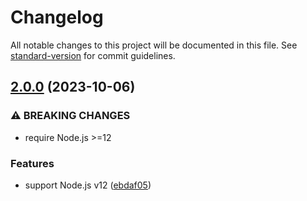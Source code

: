 # Changelog

All notable changes to this project will be documented in this file. See [standard-version](https://github.com/conventional-changelog/standard-version) for commit guidelines.

## [2.0.0](https://github.com/gregberge/react-merge-refs/compare/v1.0.1...v2.0.0) (2023-10-06)


### ⚠ BREAKING CHANGES

* require Node.js >=12

### Features

* support Node.js v12 ([ebdaf05](https://github.com/gregberge/react-merge-refs/commit/ebdaf05bd7c7f3394712ac568e93c03f90f77b5c))
